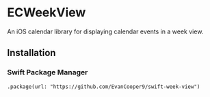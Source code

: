 # ECWeekView

An iOS calendar library for displaying calendar events in a week view.

## Installation
### Swift Package Manager
```
.package(url: "https://github.com/EvanCooper9/swift-week-view")
```